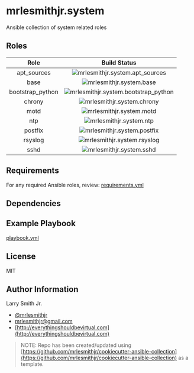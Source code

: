 # mrlesmithjr.system

Ansible collection of system related roles

## Roles

|       Role       |                                                                       Build Status                                                                       |
| :--------------: | :------------------------------------------------------------------------------------------------------------------------------------------------------: |
|   apt_sources    |      ![mrlesmithjr.system.apt_sources](https://github.com/mrlesmithjr/ansible-collection-system/workflows/mrlesmithjr.system.apt_sources/badge.svg)      |
|       base       |             ![mrlesmithjr.system.base](https://github.com/mrlesmithjr/ansible-collection-system/workflows/mrlesmithjr.system.base/badge.svg)             |
| bootstrap_python | ![mrlesmithjr.system.bootstrap_python](https://github.com/mrlesmithjr/ansible-collection-system/workflows/mrlesmithjr.system.bootstrap_python/badge.svg) |
|      chrony      |           ![mrlesmithjr.system.chrony](https://github.com/mrlesmithjr/ansible-collection-system/workflows/mrlesmithjr.system.chrony/badge.svg)           |
|       motd       |             ![mrlesmithjr.system.motd](https://github.com/mrlesmithjr/ansible-collection-system/workflows/mrlesmithjr.system.motd/badge.svg)             |
|       ntp        |              ![mrlesmithjr.system.ntp](https://github.com/mrlesmithjr/ansible-collection-system/workflows/mrlesmithjr.system.ntp/badge.svg)              |
|     postfix      |          ![mrlesmithjr.system.postfix](https://github.com/mrlesmithjr/ansible-collection-system/workflows/mrlesmithjr.system.postfix/badge.svg)          |
|     rsyslog      |          ![mrlesmithjr.system.rsyslog](https://github.com/mrlesmithjr/ansible-collection-system/workflows/mrlesmithjr.system.rsyslog/badge.svg)          |
|       sshd       |             ![mrlesmithjr.system.sshd](https://github.com/mrlesmithjr/ansible-collection-system/workflows/mrlesmithjr.system.sshd/badge.svg)             |

## Requirements

For any required Ansible roles, review:
[requirements.yml](requirements.yml)

## Dependencies

## Example Playbook

[playbook.yml](playbook.yml)

## License

MIT

## Author Information

Larry Smith Jr.

- [@mrlesmithjr](https://twitter.com/mrlesmithjr)
- [mrlesmithjr@gmail.com](mailto:mrlesmithjr@gmail.com)
- [http://everythingshouldbevirtual.com](http://everythingshouldbevirtual.com)

> NOTE: Repo has been created/updated using [https://github.com/mrlesmithjr/cookiecutter-ansible-collection](https://github.com/mrlesmithjr/cookiecutter-ansible-collection) as a template.
